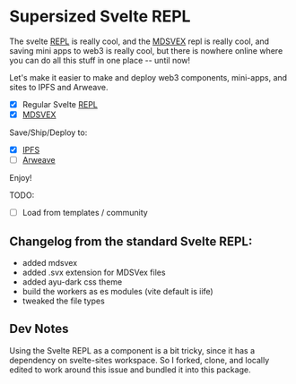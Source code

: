# Supersized Svelte REPL

The svelte [REPL](https://svelte.dev/repl) is really cool, and the [MDSVEX](https://mdsvex.com/playground) repl is really cool, and saving mini apps to web3 is really cool, but there is nowhere online where you can do all this stuff in one place -- until now!

Let's make it easier to make and deploy web3 components, mini-apps, and sites to IPFS and Arweave.

- [x] Regular Svelte [REPL](https://svelte.dev/repl)
- [x] [MDSVEX](https://mdsvex.com/playground)

Save/Ship/Deploy to:

- [x] [IPFS](https://ipfs.io/)
- [ ] [Arweave](https://www.arweave.org/)

Enjoy!

TODO:

- [ ] Load from templates / community

## Changelog from the standard Svelte REPL:

- added mdsvex
- added .svx extension for MDSVex files
- added ayu-dark css theme
- build the workers as es modules (vite default is iife)
- tweaked the file types

## Dev Notes

Using the Svelte REPL as a component is a bit tricky, since it has a dependency on svelte-sites workspace. So I forked, clone, and locally edited to work around this issue and bundled it into this package.
